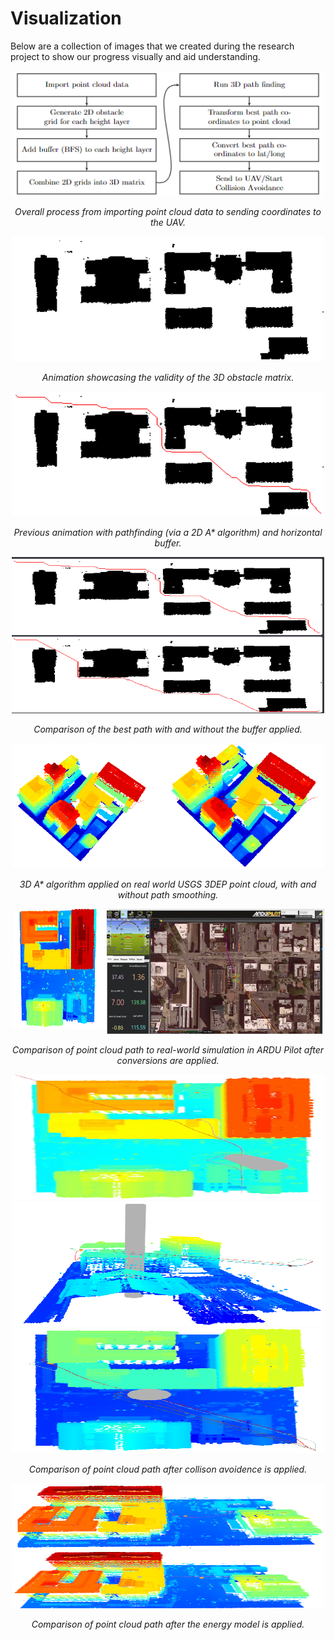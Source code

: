 # Visualization
Below are a collection of images that we created during the research project to show our progress visually and aid understanding.
<p align="center">
  <img src="https://raw.githubusercontent.com/alecstem/REUWebsite/gh-pages/Images/process diagram.png" width="500" height="200" >
</p>
<p align="center">
  <i>Overall process from importing point cloud data to sending coordinates to the UAV.</i>
</p>

<p align="center">
  <img src="https://raw.githubusercontent.com/alecstem/REUWebsite/gh-pages/Images/before_astar_auburn.gif" width="500" height="200" >
</p>
<p align="center">
  <i>Animation showcasing the validity of the 3D obstacle matrix.</i>
</p>

<p align="center">
  <img src="https://raw.githubusercontent.com/alecstem/REUWebsite/gh-pages/Images/cross_auburn_buffer2.gif" width="500" height="200" >
</p>
<p align="center">
  <i>Previous animation with pathfinding (via a 2D A* algorithm) and horizontal buffer.</i>
</p>

<p align="center">
  <img src="https://raw.githubusercontent.com/alecstem/REUWebsite/gh-pages/Images/Buffer_compair.png" width="500" height="250" >
</p>
<p align="center">
  <i>Comparison of the best path with and without the buffer applied.</i>
</p>

<p align="center">
  <img src="https://raw.githubusercontent.com/alecstem/REUWebsite/gh-pages/Images/pathsmoothing.png" width="500" height="200" >
</p>
<p align="center">
  <i>3D A* algorithm applied on real world USGS 3DEP point cloud, with and without path smoothing.</i>
</p>

<p align="center">
  <img src="https://raw.githubusercontent.com/alecstem/REUWebsite/gh-pages/Images/ARDU_Path_compair.png" width="500" height="200" >
</p>
<p align="center">
  <i>Comparison of point cloud path to real-world simulation in ARDU Pilot after conversions are applied.</i>
</p>

<p align="center">
  <img src="https://raw.githubusercontent.com/alecstem/REUWebsite/gh-pages/Images/collision_avoidance1.png" width="500" height="200" >
  <img src="https://raw.githubusercontent.com/alecstem/REUWebsite/gh-pages/Images/collision_avoidance2.png" width="500" height="200" >
  <img src="https://raw.githubusercontent.com/alecstem/REUWebsite/gh-pages/Images/collision_avoidance3.png" width="500" height="200" >
</p>
<p align="center">
  <i>Comparison of point cloud path after collison avoidence is applied.</i>
</p>

<p align="center">
  <img src="https://raw.githubusercontent.com/alecstem/REUWebsite/gh-pages/Images/energy consumption.png" width="500" height="200" >
</p>
<p align="center">
  <i>Comparison of point cloud path after the energy model is applied.</i>
</p>
